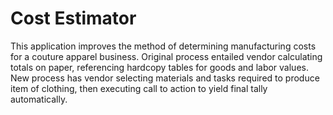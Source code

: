 # Cost Estimator

This application improves the method of determining manufacturing costs for a couture apparel business. Original process entailed vendor calculating totals on paper, referencing hardcopy tables for goods and labor values. New process has vendor selecting materials and tasks required to produce item of clothing, then executing call to action to yield final tally automatically.